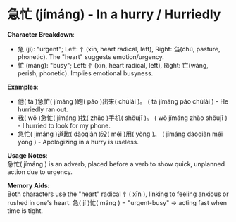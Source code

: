 # **急忙 (jímáng) - In a hurry / Hurriedly**

**Character Breakdown**:  
- 急 (jí): "urgent"; Left: 忄(xīn, heart radical, left), Right: 刍(chú, pasture, phonetic). The "heart" suggests emotion/urgency.  
- 忙 (máng): "busy"; Left: 忄(xīn, heart radical, left), Right: 亡(wáng, perish, phonetic). Implies emotional busyness.

**Examples**:  
- 他( tā )急忙( jímáng )跑( pǎo )出来( chūlái )。 ( tā jímáng pǎo chūlái ) - He hurriedly ran out.  
- 我( wǒ )急忙( jímáng )找( zhǎo )手机( shǒujī )。 ( wǒ jímáng zhǎo shǒujī ) - I hurried to look for my phone.  
- 急忙( jímáng )道歉( dàoqiàn )没( méi )用( yòng )。 ( jímáng dàoqiàn méi yòng ) - Apologizing in a hurry is useless.

**Usage Notes**:  
急忙( jímáng ) is an adverb, placed before a verb to show quick, unplanned action due to urgency.

**Memory Aids**:  
Both characters use the "heart" radical 忄( xīn ), linking to feeling anxious or rushed in one's heart. 急( jí )忙( máng ) = "urgent-busy" → acting fast when time is tight.